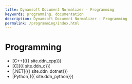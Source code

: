 ```yaml
---
title: Dynamsoft Document Normalizer - Programming
keywords: programming, documentation
description: Dynamsoft Document Normalizer - Programming
permalink: /programming/index.html
---
```


# Programming

- [C++]({{ site.ddn_cpp}})
- [C]({{ site.ddn_c}})
- [.NET]({{ site.ddn_dotnet}})
- [Python]({{ site.ddn_python}})
